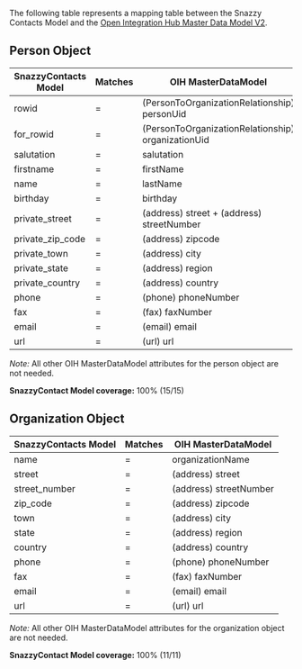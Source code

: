 The following table represents a mapping table between the Snazzy Contacts Model and the [Open Integration Hub Master Data Model V2](https://github.com/openintegrationhub/Data-and-Domain-Models/blob/ExtenstionAddressModel/MasterDataModels/Assets/OIHMasterDataModelAddresses_V2.svg).

## Person Object
|SnazzyContacts Model|Matches|OIH MasterDataModel|
|---|---|---|
|rowid| = |(PersonToOrganizationRelationship) personUid|
|for_rowid| = |(PersonToOrganizationRelationship) organizationUid|
|salutation| = |salutation|
|firstname| = |firstName|
|name| = |lastName|
|birthday| = |birthday|
|private_street| = |(address) street + (address) streetNumber|
|private_zip_code| = |(address) zipcode |
|private_town| = |(address) city|
|private_state| = |(address) region|
|private_country| = |(address) country|
|phone| = |(phone) phoneNumber|
|fax| = |(fax) faxNumber|
|email| = |(email) email|
|url| = |(url) url|

_Note:_ All other OIH MasterDataModel attributes for the person object are not needed.

**SnazzyContact Model coverage:** 100% (15/15)

## Organization Object

|SnazzyContacts Model|Matches|OIH MasterDataModel|
|---|---|---|
|name| = |organizationName|
|street| = |(address) street|
|street_number| = |(address) streetNumber|
|zip_code| = |(address) zipcode|
|town| = |(address) city|
|state| = |(address) region|
|country| = |(address) country|
|phone| = |(phone) phoneNumber|
|fax| = |(fax) faxNumber|
|email| = |(email) email|
|url| = |(url) url|

_Note:_ All other OIH MasterDataModel attributes for the organization object are not needed.

**SnazzyContact Model coverage:** 100% (11/11)
